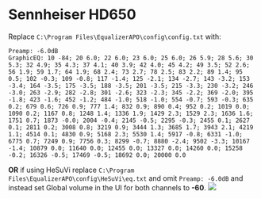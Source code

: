 # Sennheiser HD650
Replace `C:\Program Files\EqualizerAPO\config\config.txt` with:
```
Preamp: -6.0dB
GraphicEQ: 10 -84; 20 6.0; 22 6.0; 23 6.0; 25 6.0; 26 5.9; 28 5.6; 30 5.3; 32 4.9; 35 4.3; 37 4.1; 40 3.9; 42 4.0; 45 4.2; 49 3.5; 52 2.6; 56 1.9; 59 1.7; 64 1.9; 68 2.4; 73 2.7; 78 2.5; 83 2.2; 89 1.4; 95 0.5; 102 -0.3; 109 -0.8; 117 -1.4; 125 -2.1; 134 -2.7; 143 -3.2; 153 -3.4; 164 -3.5; 175 -3.5; 188 -3.5; 201 -3.5; 215 -3.3; 230 -3.2; 246 -3.0; 263 -2.9; 282 -2.8; 301 -2.6; 323 -2.3; 345 -2.2; 369 -2.0; 395 -1.8; 423 -1.6; 452 -1.2; 484 -1.0; 518 -1.0; 554 -0.7; 593 -0.3; 635 0.2; 679 0.6; 726 0.9; 777 1.4; 832 0.9; 890 0.4; 952 0.2; 1019 0.0; 1090 0.2; 1167 0.8; 1248 1.4; 1336 1.9; 1429 2.3; 1529 2.3; 1636 1.6; 1751 0.7; 1873 -0.0; 2004 -0.4; 2145 -0.5; 2295 -0.3; 2455 0.1; 2627 0.1; 2811 0.2; 3008 0.8; 3219 0.9; 3444 1.3; 3685 1.7; 3943 2.1; 4219 1.1; 4514 0.1; 4830 0.9; 5168 2.3; 5530 1.4; 5917 -0.8; 6331 -1.0; 6775 0.7; 7249 0.9; 7756 0.3; 8299 -0.7; 8880 -2.4; 9502 -3.3; 10167 -1.4; 10879 0.0; 11640 0.0; 12455 0.0; 13327 0.0; 14260 0.0; 15258 -0.2; 16326 -0.5; 17469 -0.5; 18692 0.0; 20000 0.0
```
**OR** if using HeSuVi replace `C:\Program Files\EqualizerAPO\config\HeSuVi\eq.txt` and omit `Preamp: -6.0dB` and instead set Global volume in the UI for both channels to **-60**.
![](https://raw.githubusercontent.com/jaakkopasanen/AutoEq/master/results/Sonoma%20Model%20One/headphoncecom/onear/Sennheiser%20HD650/Sennheiser%20HD650.png)